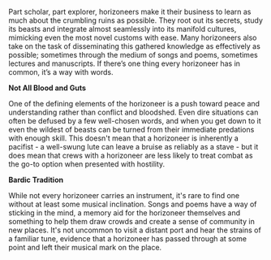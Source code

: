 Part scholar, part explorer, horizoneers make it their business to learn as much about
the crumbling ruins as possible. They root out its secrets, study its beasts and integrate almost seamlessly into its manifold cultures, mimicking even the most novel customs with ease.
Many horizoneers also take on the task of disseminating this gathered knowledge as effectively as possible; sometimes through the medium of songs and poems, sometimes
lectures and manuscripts. If there’s one thing every horizoneer has in common, it’s a
way with words.

**Not All Blood and Guts**

One of the defining elements of the horizoneer is a push toward peace and understanding rather than conflict and bloodshed. Even dire situations can often be defused by a few well-chosen words, and when you get down to it even the wildest of beasts can be turned from their immediate predations with enough skill. This doesn't mean that a horizoneer is inherently a pacifist - a well-swung lute can leave a bruise as reliably as a stave - but it does mean that crews with a horizoneer are less likely to treat combat as the go-to option when presented with hostility.

**Bardic Tradition**

While not every horizoneer carries an instrument, it's rare to find one without at
least some musical inclination. Songs and poems have a way of sticking in the mind, a
memory aid for the horizoneer themselves and something to help them draw crowds
and create a sense of community in new places. It's not uncommon to visit a distant port
and hear the strains of a familiar tune, evidence that a horizoneer has passed through at
some point and left their musical mark on the place.